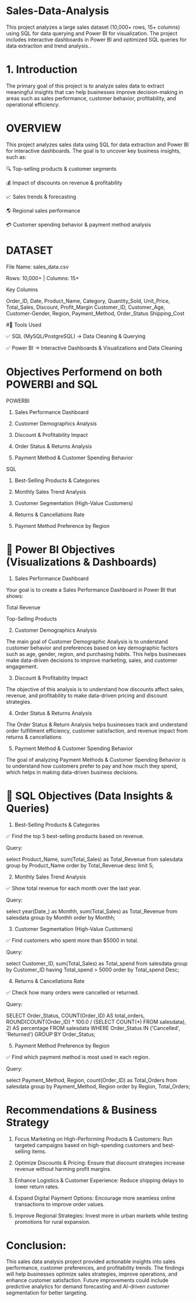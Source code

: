 # Sales-Data-Analysis

This project analyzes a large sales dataset (10,000+ rows, 15+ columns) using SQL for data querying and Power BI for visualization. The project includes interactive dashboards in Power BI and optimized SQL queries for data extraction and trend analysis..

# 1. Introduction

The primary goal of this project is to analyze sales data to extract meaningful insights that can help businesses improve decision-making in areas such as sales performance, customer behavior, profitability, and operational efficiency.

# OVERVIEW

This project analyzes sales data using SQL for data extraction and Power BI for interactive dashboards. The goal is to uncover key business insights, such as:

🔍 Top-selling products & customer segments

💰 Impact of discounts on revenue & profitability

📈 Sales trends & forecasting

🌎 Regional sales performance

💳 Customer spending behavior & payment method analysis

# DATASET

File Name: sales_data.csv

Rows: 10,000+ | Columns: 15+

Key Columns

Order_ID,
Date,
Product_Name,
Category,
Quantity_Sold,
Unit_Price,
Total_Sales,
Discount,
Profit_Margin
Customer_ID,
Customer_Age,
Customer-Gender,
Region,
Payment_Method,
Order_Status
Shipping_Cost

#🔹 Tools Used

✅ SQL (MySQL/PostgreSQL) → Data Cleaning & Querying

✅ Power BI → Interactive Dashboards & Visualizations and Data Cleaning


# Objectives Performend  on both POWERBI and SQL

POWERBI

1. Sales Performance Dashboard

2. Customer Demographics Analysis

3. Discount & Profitability Impact

4. Order Status & Returns Analysis

5. Payment Method & Customer Spending Behavior

SQL

1. Best-Selling Products & Categories

2. Monthly Sales Trend Analysis

3. Customer Segmentation (High-Value Customers)

4. Returns & Cancellations Rate

5. Payment Method Preference by Region


# 🔹 Power BI Objectives (Visualizations & Dashboards)

1. Sales Performance Dashboard

Your goal is to create a Sales Performance Dashboard in Power BI that shows:

Total Revenue

Top-Selling Products

2. Customer Demographics Analysis

The main goal of Customer Demographic Analysis is to understand customer behavior and preferences based on key demographic factors such as age, gender, region, and purchasing habits. 
This helps businesses make data-driven decisions to improve marketing, sales, and customer engagement.

3. Discount & Profitability Impact

The objective of this analysis is to understand how discounts affect sales, revenue, and profitability to make data-driven pricing and discount strategies.

4. Order Status & Returns Analysis

The Order Status & Return Analysis helps businesses track and understand order fulfillment efficiency, customer satisfaction, and revenue impact from returns & cancellations

5. Payment Method & Customer Spending Behavior

The goal of analyzing Payment Methods & Customer Spending Behavior is to understand how customers prefer to pay and how much they spend, which helps in making data-driven business decisions.

# 🔹 SQL Objectives (Data Insights & Queries)

1. Best-Selling Products & Categories

✅ Find the top 5 best-selling products based on revenue.

Query:

select Product_Name, sum(Total_Sales) as Total_Revenue from salesdata 
group by Product_Name
order by Total_Revenue desc limit 5;

2.  Monthly Sales Trend Analysis
   
✅ Show total revenue for each month over the last year.

Query:

select year(Date_) as Monthh, sum(Total_Sales) as Total_Revenue from salesdata
group by Monthh order by Monthh;


3. Customer Segmentation (High-Value Customers)

✅ Find customers who spent more than $5000 in total.

Query:

select Customer_ID, sum(Total_Sales) as Total_spend from salesdata
group by Customer_ID having Total_spend > 5000
order by Total_spend Desc;

4.  Returns & Cancellations Rate
   
✅ Check how many orders were cancelled or returned.

Query:

SELECT Order_Status, COUNT(Order_ID) AS total_orders, 
       ROUND(COUNT(Order_ID) * 100.0 / (SELECT COUNT(*) FROM salesdata), 2) AS percentage
FROM salesdata
WHERE Order_Status IN ('Cancelled', 'Returned')
GROUP BY Order_Status;

5. Payment Method Preference by Region

✅ Find which payment method is most used in each region.

Query:

select Payment_Method, Region, count(Order_ID) as Total_Orders from salesdata
group by Payment_Method, Region
order by Region, Total_Orders;

#  Recommendations & Business Strategy

1. Focus Marketing on High-Performing Products & Customers: Run targeted campaigns based on high-spending customers and best-selling items.

2. Optimize Discounts & Pricing: Ensure that discount strategies increase revenue without harming profit margins.

3. Enhance Logistics & Customer Experience: Reduce shipping delays to lower return rates.

4. Expand Digital Payment Options: Encourage more seamless online transactions to improve order values.

5. Improve Regional Strategies: Invest more in urban markets while testing promotions for rural expansion.

# Conclusion:

This sales data analysis project provided actionable insights into sales performance, customer preferences, and profitability trends. The findings will help businesses optimize sales strategies, improve operations, and enhance customer satisfaction. Future improvements could include predictive analytics for demand forecasting and AI-driven customer segmentation for better targeting.












